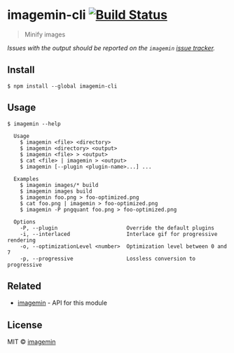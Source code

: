 # imagemin-cli [![Build Status](https://img.shields.io/travis/imagemin-cli/imagemin-cli.svg)](https://travis-ci.org/imagemin-cli/imagemin-cli)

> Minify images

*Issues with the output should be reported on the `imagemin` [issue tracker](https://github.com/imagemin/imagemin/issues).*


## Install

```
$ npm install --global imagemin-cli
```


## Usage

```
$ imagemin --help

  Usage
    $ imagemin <file> <directory>
    $ imagemin <directory> <output>
    $ imagemin <file> > <output>
    $ cat <file> | imagemin > <output>
    $ imagemin [--plugin <plugin-name>...] ...

  Examples
    $ imagemin images/* build
    $ imagemin images build
    $ imagemin foo.png > foo-optimized.png
    $ cat foo.png | imagemin > foo-optimized.png
    $ imagemin -P pngquant foo.png > foo-optimized.png

  Options
    -P, --plugin                      Override the default plugins
    -i, --interlaced                  Interlace gif for progressive rendering
    -o, --optimizationLevel <number>  Optimization level between 0 and 7
    -p, --progressive                 Lossless conversion to progressive
```


## Related

- [imagemin](https://github.com/imagemin/imagemin) - API for this module


## License

MIT © [imagemin](https://github.com/imagemin)
